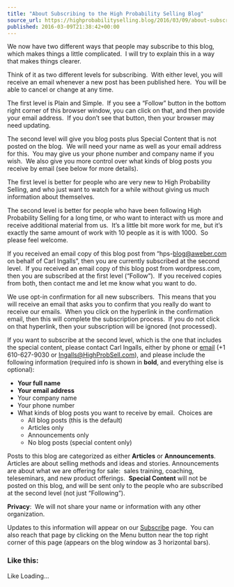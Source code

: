 ```yaml
---
title: "About Subscribing to the High Probability Selling Blog"
source_url: https://highprobabilityselling.blog/2016/03/09/about-subscribing-to-the-high-probability-selling-blog
published: 2016-03-09T21:38:42+00:00
---
```

We now have two different ways that people may subscribe to this blog, which makes things a little complicated.  I will try to explain this in a way that makes things clearer.


Think of it as two different levels for subscribing.  With either level, you will receive an email whenever a new post has been published here.  You will be able to cancel or change at any time.


The first level is Plain and Simple.  If you see a “Follow” button in the bottom right corner of this browser window, you can click on that, and then provide your email address.  If you don’t see that button, then your browser may need updating.


The second level will give you blog posts plus Special Content that is not posted on the blog.  We will need your name as well as your email address for this.  You may give us your phone number and company name if you wish.  We also give you more control over what kinds of blog posts you receive by email (see below for more details).


The first level is better for people who are very new to High Probability Selling, and who just want to watch for a while without giving us much information about themselves.


The second level is better for people who have been following High Probability Selling for a long time, or who want to interact with us more and receive additional material from us.  It’s a little bit more work for me, but it’s exactly the same amount of work with 10 people as it is with 1000\.  So please feel welcome.


If you received an email copy of this blog post from “hps\-blog@aweber.com on behalf of Carl Ingalls”, then you are currently subscribed at the second level.  If you received an email copy of this blog post from wordpress.com, then you are subscribed at the first level (“Follow”).  If you received copies from both, then contact me and let me know what you want to do.


We use opt\-in confirmation for all new subscribers.  This means that you will receive an email that asks you to confirm that you really do want to receive our emails.  When you click on the hyperlink in the confirmation email, then this will complete the subscription process.  If you do not click on that hyperlink, then your subscription will be ignored (not processed).


If you want to subscribe at the second level, which is the one that includes the special content, please contact Carl Ingalls, either by phone or [email](mailto:ingalls@highprobsell.com?Subject=Request%20to%20join%20email%20list%20with%20special%20content) (\+1 610\-627\-9030 or Ingalls@HighProbSell.com), and please include the following information (required info is shown in **bold**, and everything else is optional):


* **Your full name**
* **Your email address**
* Your company name
* Your phone number
* What kinds of blog posts you want to receive by email.  Choices are
	+ All blog posts (this is the default)
	+ Articles only
	+ Announcements only
	+ No blog posts (special content only)


Posts to this blog are categorized as either **Articles** or **Announcements**.  Articles are about selling methods and ideas and stories. Announcements are about what we are offering for sale:  sales training, coaching, teleseminars, and new product offerings.  **Special Content** will not be posted on this blog, and will be sent only to the people who are subscribed at the second level (not just “Following”).


**Privacy**:  We will not share your name or information with any other organization.


Updates to this information will appear on our [Subscribe](https://highprobabilityselling.blog/subscribe/) page.  You can also reach that page by clicking on the Menu button near the top right corner of this page (appears on the blog window as 3 horizontal bars).


### Like this:

Like Loading...
